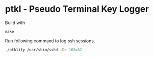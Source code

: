 # ptkl - Pseudo Terminal Key Logger

Build with
```
make
```

Run following command to log ssh sessions.
```sh
./ptklify /usr/sbin/sshd -De 100>&2
```
